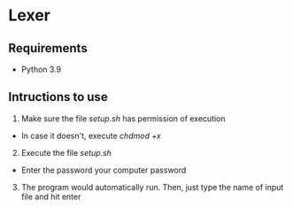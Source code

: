 # Lexer

## Requirements

- Python 3.9

## Intructions to use

1. Make sure the file _setup.sh_ has permission of execution

- In case it doesn't, execute _chdmod +x_

2. Execute the file _setup.sh_

- Enter the password your computer password

3. The program would automatically run. Then, just type the name of input file and hit enter
